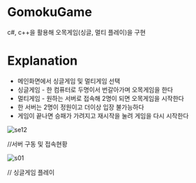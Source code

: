 # GomokuGame
c#, c++을 활용해 오목게임(싱글, 멀티 플레이)을 구현

# Explanation
* 메인화면에서 싱글게임 및 멀티게임 선택
* 싱글게임 - 한 컴퓨터로 두명이서 번갈아가며 오목게임을 한다
* 멀티게임 - 원하는 서버로 접속해 2명이 되면 오목게임을 시작한다
* 한 서버는 2명이 정원이고 더이상 입장 불가능하다
* 게임이 끝나면 승패가 가려지고 재시작을 눌려 게임을 다시 시작한다

![se12](https://user-images.githubusercontent.com/48978983/76702734-94fcfe80-670f-11ea-934b-b9b72e5c3c23.png)

//서버 구동 및 접속현황

![s01](https://user-images.githubusercontent.com/48978983/76702824-587dd280-6710-11ea-81a2-35d3de7631d6.png)

// 싱글게임 플레이

